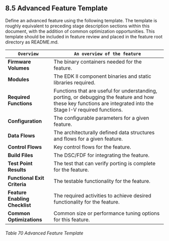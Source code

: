 <!--- @file
  8.5 Advanced Feature Template

  Copyright (c) 2019, Intel Corporation. All rights reserved.<BR>

  Redistribution and use in source (original document form) and 'compiled'
  forms (converted to PDF, epub, HTML and other formats) with or without
  modification, are permitted provided that the following conditions are met:

  1) Redistributions of source code (original document form) must retain the
     above copyright notice, this list of conditions and the following
     disclaimer as the first lines of this file unmodified.

  2) Redistributions in compiled form (transformed to other DTDs, converted to
     PDF, epub, HTML and other formats) must reproduce the above copyright
     notice, this list of conditions and the following disclaimer in the
     documentation and/or other materials provided with the distribution.

  THIS DOCUMENTATION IS PROVIDED BY TIANOCORE PROJECT "AS IS" AND ANY EXPRESS OR
  IMPLIED WARRANTIES, INCLUDING, BUT NOT LIMITED TO, THE IMPLIED WARRANTIES OF
  MERCHANTABILITY AND FITNESS FOR A PARTICULAR PURPOSE ARE DISCLAIMED. IN NO
  EVENT SHALL TIANOCORE PROJECT  BE LIABLE FOR ANY DIRECT, INDIRECT, INCIDENTAL,
  SPECIAL, EXEMPLARY, OR CONSEQUENTIAL DAMAGES (INCLUDING, BUT NOT LIMITED TO,
  PROCUREMENT OF SUBSTITUTE GOODS OR SERVICES; LOSS OF USE, DATA, OR PROFITS;
  OR BUSINESS INTERRUPTION) HOWEVER CAUSED AND ON ANY THEORY OF LIABILITY,
  WHETHER IN CONTRACT, STRICT LIABILITY, OR TORT (INCLUDING NEGLIGENCE OR
  OTHERWISE) ARISING IN ANY WAY OUT OF THE USE OF THIS DOCUMENTATION, EVEN IF
  ADVISED OF THE POSSIBILITY OF SUCH DAMAGE.

-->

## 8.5 Advanced Feature Template

Define an advanced feature using the following template. The template is
roughly equivalent to preceding stage description sections within this
document, with the addition of common optimization opportunities. This
template should be included in feature review and placed in the feature
root directory as README.md.

| `Overview`                     | `An overview of the feature`                                                                                                                                     |
| ------------------------------ | ---------------------------------------------------------------------------------------------------------------------------------------------------------------- |
| **Firmware Volumes**           | The binary containers needed for the feature.                                                                                                                    |
| **Modules**                    | The EDK II component binaries and static libraries required.                                                                                                     |
| **Required Functions**         | Functions that are useful for understanding, porting, or debugging the feature and how these key functions are integrated into the Stage I-V required functions. |
| **Configuration**              | The configurable parameters for a given feature.                                                                                                                 |
| **Data Flows**                 | The architecturally defined data structures and flows for a given feature.                                                                                       |
| **Control Flows**              | Key control flows for the feature.                                                                                                                               |
| **Build Files**                | The DSC/FDF for integrating the feature.                                                                                                                         |
| **Test Point Results**         | The test that can verify porting is complete for the feature.                                                                                                    |
| **Functional Exit Criteria**   | The testable functionality for the feature.                                                                                                                      |
| **Feature Enabling Checklist** | The required activities to achieve desired functionality for the feature.                                                                                        |
| **Common Optimizations**       | Common size or performance tuning options for this feature.                                                                                                      |

###### Table 70 Advanced Feature Template
